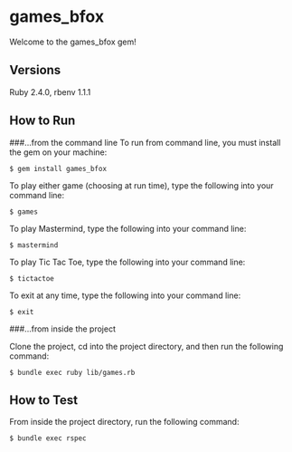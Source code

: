 # games_bfox

Welcome to the games_bfox gem!

## Versions
Ruby 2.4.0, rbenv 1.1.1

## How to Run

###...from the command line 
To run from command line, you must install the gem on your machine: 

    $ gem install games_bfox

To play either game (choosing at run time), type the following into your command line:

    $ games

To play Mastermind, type the following into your command line: 

    $ mastermind

To play Tic Tac Toe, type the following into your command line:

    $ tictactoe
    
To exit at any time, type the following into your command line:

    $ exit

###...from inside the project

Clone the project, cd into the project directory, and then run the following command: 

    $ bundle exec ruby lib/games.rb

## How to Test
From inside the project directory, run the following command:

    $ bundle exec rspec